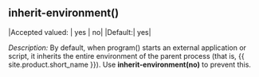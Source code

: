 ## inherit-environment()

|Accepted valued: | yes \| no|
|Default:|   yes|

*Description:* By default, when program() starts an external application
or script, it inherits the entire environment of the parent process
(that is, {{ site.product.short_name }}). Use **inherit-environment(no)** to prevent
this.
